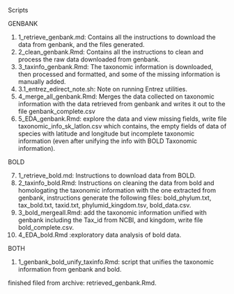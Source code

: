 Scripts

GENBANK
1) 1_retrieve_genbank.md: Contains all the instructions to download the data from genbank, and the files generated.
2) 2_clean_genbank.Rmd: Contains all the instructions to clean and process the raw data downloaded from genbank.
3) 3_taxinfo_genbank.Rmd: The taxonomic information is downloaded, then processed and formatted, and some of the missing information is manually added. 
4) 3.1_entrez_edirect_note.sh: Note on running Entrez utilities.
5) 4_merge_all_genbank.Rmd: Merges the data collected  on taxonomic information with the data retrieved from genbank and writes it out to the file genbank_complete.csv
6) 5_EDA_genbank.Rmd: explore the data and view missing fields, write file taxonomic_info_sk_latlon.csv which contains, the empty fields of data of species with latitude and longitude but incomplete taxonomic information (even after unifying the info with BOLD Taxonomic information).

BOLD

7) 1_retrieve_bold.md: Instructions to download  data from BOLD.
8) 2_taxinfo_bold.Rmd: Instructions on cleaning the data from bold and homologating the taxonomic information with the one extracted from genbank, instructions generate the following files: bold_phylum.txt, tax_bold.txt, taxid.txt, phylumid_kingdom.tsv, bold_data.csv.
9) 3_bold_mergeall.Rmd: add the taxonomic information unified with genbank including the Tax_id from NCBI, and kingdom, write file bold_complete.csv.
10) 4_EDA_bold.Rmd :exploratory data analysis of bold data.

BOTH
1) 1_genbank_bold_unify_taxinfo.Rmd: script that unifies the taxonomic information from genbank and bold. 

finished filed from archive:
retrieved_genbank.Rmd.

